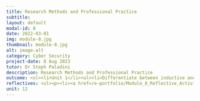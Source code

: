 ```yaml
---
title: Research Methods and Professional Practice
subtitle: 
layout: default
modal-id: 8
date: 2022-03-01
img: module-8.jpg
thumbnail: module-8.jpg
alt: image-alt
category: Cyber Security
project-date: 8 Aug 2023
tutor: Dr Steph Paladini
description: Research Methods and Professional Practice
outcome: <ul><li>Unit 1</li><ul><li>Differentiate between inductive and deductive reasoning by a comparative Diagram that shows how inductive reasoning starts from specifics and goes to general ideas, while deductive reasoning starts from general ideas and reaches specific conclusions.<br><li>Understand why ethics are important and how they relate to your area of research and your professional practice, such as the Ethical Code of Conduct, Case Study Analysis, and Stakeholder Impact Assessment.</li></ul></ul><ul><li>Unit 2</li><ul><li>Guide in selecting suitable research topics, using rational and creative methods to develop ideas, transforming ideas into well-crafted questions and proposals, and conducting effective literature reviews.</li></ul></ul></ul><ul><li>Unit 3</li><ul><li>The tools and techniques used to gather quantitative research data are:<br><li>Experiments (including Observations).<br><li>Case studies.<br><li>Surveys/polls.<br><li>Mixed Methods Research integrates qualitative and quantitative research to provide a holistic approach to a research project.<br><li>Conducting research based on any research method involves two methods for data collection:<br><ul><li>Primary research, where information is gathered directly from the subject using.<br><li>Secondary research, where data is gathered from previously published primary research, like published case studies and articles, magazines, newspapers, books, etc.</li></ul></ul></ul><ul><li>Unit 4<ul><li>Learn about data collection methods mainly used in qualitative research but sometimes applied in quantitative research.<br><li>Case studies involve in-depth research on individuals or groups, but they can't determine cause and effect and may lead to weak generalizations.<br><li>Focus groups gather insights from a small, homogeneous group to answer "why," "what," and "how" questions.<br><li>Quantitative observation collects numerical data for analysis through experiments or surveys.<br><li>Qualitative observation monitors characteristics in a natural setting, with various roles for the researcher.<br><li>Sometimes, you may need to use multiple methods for your research.</li></ul></ul><ul><li>Unit 5</li><ul><li>Gain insight into the applicability of interviews and surveys within the research context, and discern whether incorporating either or both methods would be beneficial for your specific investigation. Additionally, comprehend the utilization of pre- and post-testing in research methodologies.</li></ul></ul><ul><li>Unit 6</li><ul><li>Distinguish between Effective and Ineffective Questionnaires:<br><li>Differentiate between well-constructed questionnaires that yield reliable data and those that are poorly designed and may lead to skewed or unreliable responses.<br><li>Develop a tailored questionnaire that effectively gathers the specific information required for your research, ensuring questions are clear, relevant, and logically structured.</li></ul></ul><ul><li>Unit 7</li><ul><li>Understand the importance of validity, generalizability, and reliability in study design:<br><li>Learn how validity, generalizability, and reliability impact your research approach and its ability to yield meaningful results.</li></ul></ul><ul><li>Unit 8</li><ul><li>Recognize types of measurement levels.<br><li>Calculate central values and variability.<br><li>Conduct suitable tests for hypotheses.</li></ul></ul><ul><li>Unit 9</li><ul><li>Grasp various analysis Methods and their relevance to the data.<br><li>Familiarize with different charts for effective data presentation.<br><li>Recognize the significance of clear data presentation in investigations, utilizing charts and graphs to set the context.</li></ul></ul><ul><li>Unit 10</li><ul><li>Learn to organize and prepare for dissertation writing.<br><li>Integrate research, literature review, and research methods into your project proposal.</li></ul></ul><ul><li>Unit 11</li><ul><li>Reflect on the learning journey.<br><li>Fill out the professional skills chart and plan the next steps.</li></ul></ul><ul><li>Unit 12</li><ul><li>Explain Project Management.<br><li>Understand Project Stages and Methods.<br><li>Recognize Tools for Remote Collaboration.<br><li>Grasp Project Risks and Uncertainties.<br><li>Create a Risk Management Strategy.<br><li>Learn to Handle Risk and Changes in Projects.</li></ul>></ul><br><ul><li><b>Collaborative Learning Discussion</li></b><ul><li><a href=/e-portfolio/Module_8_Collaborative_Learning_Discussion_1_Initial_Post.pdf target=_blank>Collaborative Learning Discussion 1 - Initial Post</a></li><li><a href=/e-portfolio/Module_8_Collaborative_Learning_Discussion_1_Peer_Response_1.pdf target=_blank>Collaborative Learning Discussion 1 - Peer Response 1</a></li><li><a href=/e-portfolio/Module_8_Collaborative_Learning_Discussion_1_Peer_Response_2.pdf target=_blank>Collaborative Learning Discussion 1 - Peer Response 2</a></li><li><a href=/e-portfolio/Module_8_Collaborative_Learning_Discussion_1_Summary_Post.pdf target=_blank>Collaborative Learning Discussion 1 - Summary Post</a></li><li><a href=/e-portfolio/Module_8_Collaborative_Learning_Discussion_2_Initial_Post.pdf target=_blank>Collaborative Learning Discussion 2 - Initial Post</a></li><li><a href=/e-portfolio/Module_8_Collaborative_Learning_Discussion_2_Peer_Response_1.pdf target=_blank>Collaborative Learning Discussion 2 - Peer Response 1</a></li><li><a href=/e-portfolio/Module_8_Collaborative_Learning_Discussion_2_Peer_Response_2.pdf target=_blank>Collaborative Learning Discussion 2 - Peer Response 2</a></li><li><a href=/e-portfolio/Module_8_Collaborative_Learning_Discussion_2_Tutor_Response.pdf target=_blank>Collaborative Learning Discussion 2 - Tutor Response</a></li><li><a href=/e-portfolio/Module_8_Collaborative_Learning_Discussion_2_Summary_Post.pdf target=_blank>Collaborative Learning Discussion 2 - Summary Post</a></li></ul></ul><ul><li><b>Worksheet Exercises</li></b><ul><li><a href=/e-portfolio/Module_8_Ex_8_1_B.pdf target=_blank>Unit 8 Exercise 8.1B</a></li><li><a href=/e-portfolio/Module_8_Ex_8_2_B.pdf target=_blank>Unit 8 Exercise 8.2B</a></li><li><a href=/e-portfolio/Module_8_Ex_8_3_D.pdf target=_blank>Unit 8 Exercise 8.3D</a></li><li><a href=/e-portfolio/Module_8_Ex_8_4_G.pdf target=_blank>Unit 8 Exercise 8.4G</a></li><li><a href=/e-portfolio/Module_8_Ex_8_6_C.pdf target=_blank>Unit 8 Exercise 8.6C</a></li><li><a href=/e-portfolio/Module_8_Ex_9_1_D.pdf target=_blank>Unit 9 Exercise 9.1D</a></li><li><a href=/e-portfolio/Module_8_Ex_9_2_E.pdf target=_blank>Unit 9 Exercise 9.2E</a></li><li><a href=/e-portfolio/Module_8_Ex_9_3_B.pdf target=_blank>Unit 9 Exercise 9.3B</a></li></ul></ul>
reflectives: <ul><p><li><a href=/e-portfolio/Module_8_Reflective_Activity_2.pdf target=_blank>Reflective Activity 2</a></li></ul>
unit: 12
---
```

